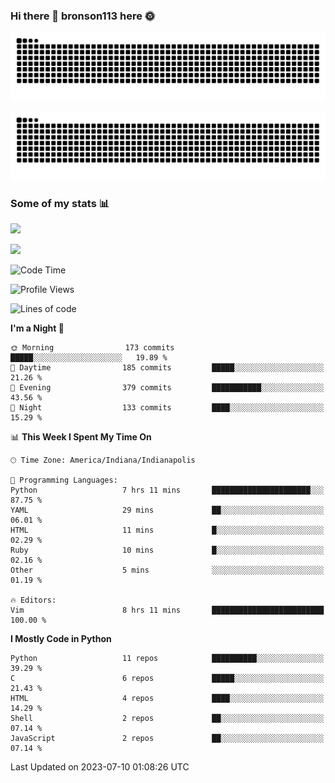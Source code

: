 ### Hi there 👋 bronson113 here 🌞
<div align="center">

![GitHub Snake Light](https://raw.githubusercontent.com/bronson113/bronson113/snake/github-snake.svg#gh-light-mode-only)

![GitHub Snake dark](https://raw.githubusercontent.com/bronson113/bronson113/snake/github-snake-dark.svg#gh-dark-mode-only)

</div>

### Some of my stats 📊
![](https://github-readme-stats-sigma-five.vercel.app/api?username=bronson113&theme=transparent&show_icons=true)

![](https://github-readme-stats-sigma-five.vercel.app/api/top-langs/?username=bronson113&theme=transparent&layout=compact&card_width=445)



<!--START_SECTION:waka-->
![Code Time](http://img.shields.io/badge/Code%20Time-280%20hrs%2013%20mins-blue)

![Profile Views](http://img.shields.io/badge/Profile%20Views-17-blue)

![Lines of code](https://img.shields.io/badge/From%20Hello%20World%20I%27ve%20Written-7.2%20million%20lines%20of%20code-blue)

**I'm a Night 🦉** 

```text
🌞 Morning                173 commits         █████░░░░░░░░░░░░░░░░░░░░   19.89 % 
🌆 Daytime                185 commits         █████░░░░░░░░░░░░░░░░░░░░   21.26 % 
🌃 Evening                379 commits         ███████████░░░░░░░░░░░░░░   43.56 % 
🌙 Night                  133 commits         ████░░░░░░░░░░░░░░░░░░░░░   15.29 % 
```


📊 **This Week I Spent My Time On** 

```text
🕑︎ Time Zone: America/Indiana/Indianapolis

💬 Programming Languages: 
Python                   7 hrs 11 mins       ██████████████████████░░░   87.75 % 
YAML                     29 mins             ██░░░░░░░░░░░░░░░░░░░░░░░   06.01 % 
HTML                     11 mins             █░░░░░░░░░░░░░░░░░░░░░░░░   02.29 % 
Ruby                     10 mins             █░░░░░░░░░░░░░░░░░░░░░░░░   02.16 % 
Other                    5 mins              ░░░░░░░░░░░░░░░░░░░░░░░░░   01.19 % 

🔥 Editors: 
Vim                      8 hrs 11 mins       █████████████████████████   100.00 % 
```

**I Mostly Code in Python** 

```text
Python                   11 repos            ██████████░░░░░░░░░░░░░░░   39.29 % 
C                        6 repos             █████░░░░░░░░░░░░░░░░░░░░   21.43 % 
HTML                     4 repos             ████░░░░░░░░░░░░░░░░░░░░░   14.29 % 
Shell                    2 repos             ██░░░░░░░░░░░░░░░░░░░░░░░   07.14 % 
JavaScript               2 repos             ██░░░░░░░░░░░░░░░░░░░░░░░   07.14 % 
```




 Last Updated on 2023-07-10 01:08:26 UTC
<!--END_SECTION:waka-->
